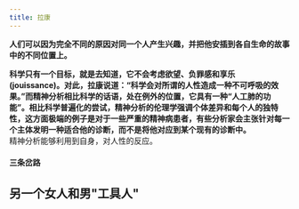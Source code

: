 ```yaml
---
title: 拉康
---
```





**人们可以因为完全不同的原因对同一个人产生兴趣，并把他安插到各自生命的故事中的不同位置上。**    

**科学只有一个目标，就是去知道，它不会考虑欲望、负罪感和享乐(jouissance)。对此，拉康说道：“科学会对所谓的人性造成一种不可呼吸的效果。”而精神分析相比科学的话语，处在例外的位置，它具有一种“人工肺的功能”。相比科学普遍化的尝试，精神分析的伦理学强调个体差异和每个人的独特性，这方面极端的例子是对于一些严重的精神病患者，有些分析家会主张针对每一个主体发明一种适合他的诊断，而不是将他对应到某个现有的诊断中。**   
精神分析能够利用到自身，对人性的反应。   

#### 三条岔路












## 另一个女人和男"工具人"
